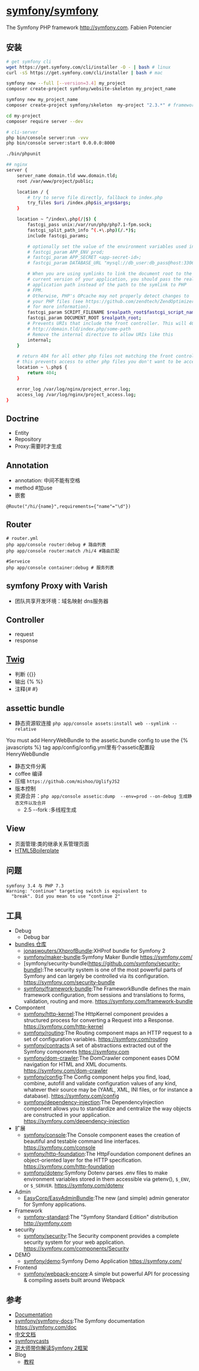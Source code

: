 # [symfony/symfony](https://github.com/symfony/symfony)

The Symfony PHP framework http://symfony.com. Fabien Potencier

## 安装

```sh
# get symfony cli
wget https://get.symfony.com/cli/installer -O - | bash # linux
curl -sS https://get.symfony.com/cli/installer | bash # mac

symfony new --full [--version=3.4] my_project
composer create-project symfony/website-skeleton my_project_name

symfony new my_project_name
composer create-project symfony/skeleton  my-project "2.3.*" # framework-standard-edition

cd my-project
composer require server --dev

# cli-server
php bin/console server:run -vvv
php bin/console server:start 0.0.0.0:8000

./bin/phpunit

## nginx
server {
    server_name domain.tld www.domain.tld;
    root /var/www/project/public;

    location / {
        # try to serve file directly, fallback to index.php
        try_files $uri /index.php$is_args$args;
    }

    location ~ ^/index\.php(/|$) {
        fastcgi_pass unix:/var/run/php/php7.1-fpm.sock;
        fastcgi_split_path_info ^(.+\.php)(/.*)$;
        include fastcgi_params;

        # optionally set the value of the environment variables used in the application
        # fastcgi_param APP_ENV prod;
        # fastcgi_param APP_SECRET <app-secret-id>;
        # fastcgi_param DATABASE_URL "mysql://db_user:db_pass@host:3306/db_name";

        # When you are using symlinks to link the document root to the
        # current version of your application, you should pass the real
        # application path instead of the path to the symlink to PHP
        # FPM.
        # Otherwise, PHP's OPcache may not properly detect changes to
        # your PHP files (see https://github.com/zendtech/ZendOptimizerPlus/issues/126
        # for more information).
        fastcgi_param SCRIPT_FILENAME $realpath_root$fastcgi_script_name;
        fastcgi_param DOCUMENT_ROOT $realpath_root;
        # Prevents URIs that include the front controller. This will 404:
        # http://domain.tld/index.php/some-path
        # Remove the internal directive to allow URIs like this
        internal;
    }

    # return 404 for all other php files not matching the front controller
    # this prevents access to other php files you don't want to be accessible.
    location ~ \.php$ {
        return 404;
    }

    error_log /var/log/nginx/project_error.log;
    access_log /var/log/nginx/project_access.log;
}
```

## Doctrine

* Entity
* Repository
* Proxy:需要时才生成

## Annotation

* annotation: 中间不能有空格
* method #加use
* 嵌套

```
@Route("/hi/{name}",requirements={"name"="\d"})
```

## Router

```
# router.yml
php app/console router:debug # 路由列表
php app/console router:match /hi/4 #路由匹配

#Serveice
php app/console container:debug # 服务列表
```

## symfony Proxy with Varish

* 团队共享开发环境：域名映射 dns服务器

## Controller

* request
* response

## [Twig](https://twig.symfony.com/)

* 判断  {{}}
* 输出 {% %}
* 注释{# #}

## assettic bundle

* 静态资源软连接 `php app/console assets:install web --symlink --relative`

You must add HenryWebBundle to the assetic.bundle config to use the {% javascripts %} tag
app/config/config.yml里有个assetic配置段  HenryWebBundle

* 静态文件分离
* coffee 编译
* 压缩 `https://github.com/mishoo/UglifyJS2`
* 版本控制
* 资源合并：`php app/console assetic:dump  --env=prod --on-debug 生成静态文件以及合并`
  - 2.5 --fork :多线程生成

## View

* 页面管理:类的继承关系管理页面
* [HTML5Boilerplate](http://www.initializr.com/)

## 问题

```
symfony 3.4 与 PHP 7.3
Warning: "continue" targeting switch is equivalent to
  "break". Did you mean to use "continue 2"
```

## 工具

* Debug
  - Debug bar
* [bundles 仓库](http://knpbundles.com/)
  - [jonaswouters/XhprofBundle](https://github.com/jonaswouters/XhprofBundle):XHProf bundle for Symfony 2
  - [symfony/maker-bundle](https://github.com/symfony/maker-bundle):Symfony Maker Bundle https://symfony.com/
  - [symfony/security-bundle(https://github.com/symfony/security-bundle):The security system is one of the most powerful parts of Symfony and can largely be controlled via its configuration. https://symfony.com/security-bundle
  - [symfony/framework-bundle](https://github.com/symfony/framework-bundle):The FrameworkBundle defines the main framework configuration, from sessions and translations to forms, validation, routing and more. https://symfony.com/framework-bundle
* Compontent
  - [symfony/http-kernel](https://github.com/symfony/http-kernel):The HttpKernel component provides a structured process for converting a Request into a Response. https://symfony.com/http-kernel
  - [symfony/routing](https://github.com/symfony/routing):The Routing component maps an HTTP request to a set of configuration variables. https://symfony.com/routing
  - [symfony/contracts](https://github.com/symfony/contracts):A set of abstractions extracted out of the Symfony components https://symfony.com
  - [symfony/dom-crawler](https://github.com/symfony/dom-crawler):The DomCrawler component eases DOM navigation for HTML and XML documents. https://symfony.com/dom-crawler
  - [symfony/config](https://github.com/symfony/config):The Config component helps you find, load, combine, autofill and validate configuration values of any kind, whatever their source may be (YAML, XML, INI files, or for instance a database). https://symfony.com/config
  - [symfony/dependency-injection](https://github.com/symfony/dependency-injection):The DependencyInjection component allows you to standardize and centralize the way objects are constructed in your application. https://symfony.com/dependency-injection
* 扩展
  - [symfony/console](https://github.com/symfony/console):The Console component eases the creation of beautiful and testable command line interfaces. https://symfony.com/console
  - [symfony/http-foundation](https://github.com/symfony/http-foundation):The HttpFoundation component defines an object-oriented layer for the HTTP specification. https://symfony.com/http-foundation
  - [symfony/dotenv](https://github.com/symfony/dotenv):Symfony Dotenv parses .env files to make environment variables stored in them accessible via getenv(), `$_ENV`, or `$_SERVER`. https://symfony.com/dotenv
* Admin
  - [EasyCorp/EasyAdminBundle](https://github.com/EasyCorp/EasyAdminBundle):The new (and simple) admin generator for Symfony applications.
* Framework
  - [symfony-standard](https://github.com/symfony/symfony-standard):The "Symfony Standard Edition" distribution http://symfony.com
* security
  - [symfony/security](https://github.com/symfony/security):The Security component provides a complete security system for your web application. https://symfony.com/components/Security
* DEMO
  - [symfony/demo](https://github.com/symfony/demo):Symfony Demo Application https://symfony.com/
* Frontend
  - [symfony/webpack-encore](https://github.com/symfony/webpack-encore):A simple but powerful API for processing & compiling assets built around Webpack

## 参考

* [Documentation](https://symfony.com/doc/current/index.html)
* [symfony/symfony-docs](https://github.com/symfony/symfony-docs):The Symfony documentation https://symfony.com/doc
* [中文文档](http://symfonychina.com/doc/current/index.html)
* [symfonycasts](https://symfonycasts.com/)
* [洪大师带你解读Symfony 2框架](https://www.imooc.com/learn/244)
* Blog
  - [教程](http://www.newlifeclan.com/)
